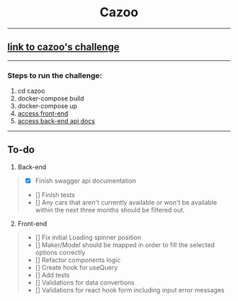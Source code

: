 # <center>Cazoo</center>

---

## [link to cazoo's challenge](https://github.com/DroverLtd/cazoo-code-challenge/blob/main/README.md)

---

### Steps to run the challenge:
1. cd cazoo
2. docker-compose build
3. docker-compose up
4. [access front-end](http://localhost:3000/)
5. [access back-end api docs](http://localhost:3001/api-docs/)

---

## To-do

1. Back-end
> - [X] Finish swagger api documentation
> - [] Finish tests
> - [] Any cars that aren't currently available or won't be available within the next three months should be filtered out.

2. Front-end
> - [] Fix initial Loading spinner position
> - [] Maker/Model should be mapped in order to fill the selected options correctly
> - [] Refactor components logic
> - [] Create hook for useQuery
> - [] Add tests
> - [] Validations for data convertions
> - [] Validations for react hook form including input error messages
